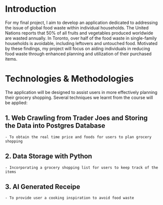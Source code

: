 # Introduction
For my final project, I aim to develop an application dedicated to addressing
the issue of global food waste within individual households. The United Nations
reports that 50% of all fruits and vegetables produced worldwide are wasted
annually. In Toronto, over half of the food waste in single-family households is
avoidable, including leftovers and untouched food. Motivated by these findings,
my project will focus on aiding individuals in reducing food waste through
enhanced planning and utilization of their purchased items.

# Technologies & Methodologies
The application will be designed to assist users in more effectively planning
their grocery shopping. Several techniques we learnt from the course will be applied:
## 1. Web Crawling from Trader Joes and Storing the Data into Postgres Database
    - To obtain the real time price and foods for users to plan grocery shopping
## 2. Data Storage with Python
    - Incorporating a grocery shopping list for users to keep track of the items
## 3. AI Generated Receipe
    - To provide user a cooking inspiration to avoid food waste